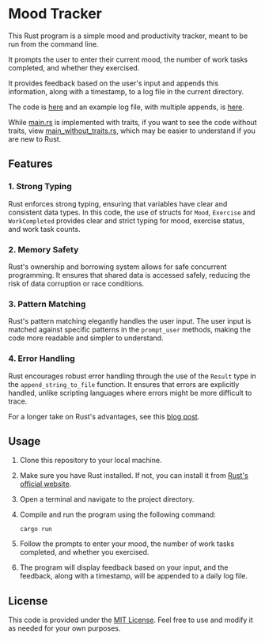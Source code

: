# Mood Tracker

This Rust program is a simple mood and productivity tracker, meant to be run from the command line. 

It prompts the user to enter their current mood, the number of work tasks completed, and whether they exercised. 

It provides feedback based on the user's input and appends this information, along with a timestamp, to a log file in the current directory.

The code is [here](https://github.com/julianeon/moodtracker/blob/main/src/main.rs) and an example log file, with multiple appends, is [here](https://github.com/julianeon/moodtracker/blob/main/src/file_10_24_23.txt).

While [main.rs](https://github.com/julianeon/moodtracker/blob/main/src/main.rs) is implemented with traits, if you want to see the code without traits, view [main_without_traits.rs](https://github.com/julianeon/moodtracker/blob/main/src/main_without_traits.rs), which may be easier to understand if you are new to Rust.

## Features 

### 1. Strong Typing
Rust enforces strong typing, ensuring that variables have clear and consistent data types. In this code, the use of structs for `Mood`, `Exercise` and `WorkCompleted` provides clear and strict typing for mood, exercise status, and work task counts.

### 2. Memory Safety
Rust's ownership and borrowing system allows for safe concurrent programming. It ensures that shared data is accessed safely, reducing the risk of data corruption or race conditions.

### 3. Pattern Matching
Rust's pattern matching elegantly handles the user input. The user input is matched against specific patterns in the `prompt_user` methods, making the code more readable and simpler to understand.

### 4. Error Handling
Rust encourages robust error handling through the use of the `Result` type in the `append_string_to_file` function. It ensures that errors are explicitly handled, unlike scripting languages where errors might be more difficult to trace.

For a longer take on Rust's advantages, see this [blog post](https://www.rerun.io/blog/why-rust).

## Usage

1. Clone this repository to your local machine.

2. Make sure you have Rust installed. If not, you can install it from [Rust's official website](https://www.rust-lang.org/tools/install).

3. Open a terminal and navigate to the project directory.

4. Compile and run the program using the following command:

   ```shell
   cargo run
   ```

5. Follow the prompts to enter your mood, the number of work tasks completed, and whether you exercised.

6. The program will display feedback based on your input, and the feedback, along with a timestamp, will be appended to a daily log file.

## License

This code is provided under the [MIT License](LICENSE). Feel free to use and modify it as needed for your own purposes.

